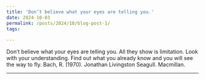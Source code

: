 ```yaml
---
title: 'Don’t believe what your eyes are telling you.'
date: 2024-10-03
permalink: /posts/2024/10/blog-post-1/
tags:
  
---
```


Don’t believe what your eyes are telling you. All they show is limitation. Look with your understanding. Find out what you already know and you will see the way to fly. Bach, R. (1970). Jonathan Livingston Seagull. Macmillan.


------
